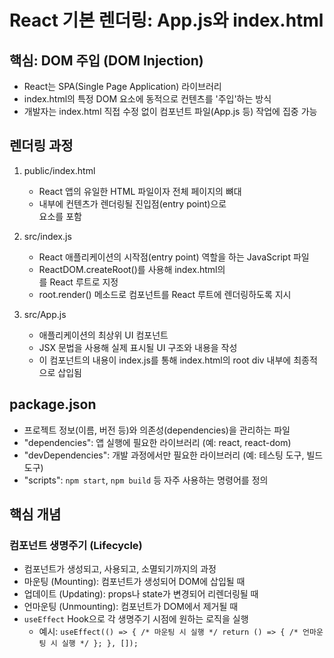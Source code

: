 # React 기본 렌더링: App.js와 index.html

## 핵심: DOM 주입 (DOM Injection)
- React는 SPA(Single Page Application) 라이브러리
- index.html의 특정 DOM 요소에 동적으로 컨텐츠를 '주입'하는 방식
- 개발자는 index.html 직접 수정 없이 컴포넌트 파일(App.js 등) 작업에 집중 가능

## 렌더링 과정

1.  public/index.html
    - React 앱의 유일한 HTML 파일이자 전체 페이지의 뼈대
    - 내부에 컨텐츠가 렌더링될 진입점(entry point)으로 <div id="root"></div> 요소를 포함

2.  src/index.js
    - React 애플리케이션의 시작점(entry point) 역할을 하는 JavaScript 파일
    - ReactDOM.createRoot()를 사용해 index.html의 <div id="root"></div>를 React 루트로 지정
    - root.render() 메소드로 <App /> 컴포넌트를 React 루트에 렌더링하도록 지시

3.  src/App.js
    - 애플리케이션의 최상위 UI 컴포넌트
    - JSX 문법을 사용해 실제 표시될 UI 구조와 내용을 작성
    - 이 컴포넌트의 내용이 index.js를 통해 index.html의 root div 내부에 최종적으로 삽입됨

## package.json
- 프로젝트 정보(이름, 버전 등)와 의존성(dependencies)을 관리하는 파일
- "dependencies": 앱 실행에 필요한 라이브러리 (예: react, react-dom)
- "devDependencies": 개발 과정에서만 필요한 라이브러리 (예: 테스팅 도구, 빌드 도구)
- "scripts": `npm start`, `npm build` 등 자주 사용하는 명령어를 정의

## 핵심 개념

### 컴포넌트 생명주기 (Lifecycle)
- 컴포넌트가 생성되고, 사용되고, 소멸되기까지의 과정
- 마운팅 (Mounting): 컴포넌트가 생성되어 DOM에 삽입될 때
- 업데이트 (Updating): props나 state가 변경되어 리렌더링될 때
- 언마운팅 (Unmounting): 컴포넌트가 DOM에서 제거될 때
- `useEffect` Hook으로 각 생명주기 시점에 원하는 로직을 실행
  - 예시: `useEffect(() => { /* 마운팅 시 실행 */ return () => { /* 언마운팅 시 실행 */ }; }, []);`